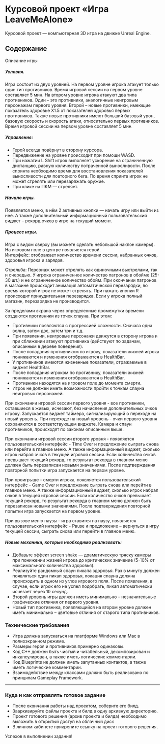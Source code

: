 # Курсовой проект «Игра LeaveMeAlone»

Курсовой проект — компьютерная 3D игра на движке Unreal Engine. 

## Содержание

Описание игры

##### Условия.
Игра состоит из двух уровней. На первом уровне игрока атакует только один тип противников. Время игровой сессии на первом уровне составляет 5 мин.
На втором уровне игрока атакуют два типа противников. Один – это противники, аналогичные неигровым персонажам первого уровня. Второй – новые противники, имеющие показатель здоровье Х1.5 от показателей здоровья первых противников. Также новые противники имеют больший базовый урон, базовую скорость и скорость атаки, относительно первых противников. Время игровой сессии на первом уровне составляет 5 мин.

##### Управление:
* Герой всегда повёрнут в сторону курсора.
* Передвижение на уровне происходит при помощи WASD.
* При нажатии L Shift игрок выполняет ускорение на ограниченную дистанцию, равную количеству потраченной выносливости. После спринта необходимо время для восстановления показателей выносливости для повторного бега. По время спринта игрок не может стрелять или перезаряжать оружие.
* При клике на ПКМ — стреляет. 


##### Начало игры. 
Появляется меню, в нём 2 активных кнопки — начать игру или выйти из неё. А также дополнительный информационный пользовательский виджет – рекорд очков в игре на текущий момент.

##### Процесс игры.
Игра с видом сверху (вы можете сделать небольшой наклон камеры). На игровом поле в центре появляется герой.  
Интерфейс: отображает количество времени сессии, набранных очков, здоровья игрока и зарядов. 

Стрельба: Персонаж может стрелять как одиночными выстрелами, так и очередью. У игрока ограниченное количество патронов в обойме (25-30 шт.) и не ограниченное количество обойм. При окончании патронов в магазине происходит анимация автоматической перезарядки, во время которой игрок не может стрелять. При нажать кнопки R происходит принудительная перезарядка. Если у игрока полный магазин, перезарядка не производится.

За	пределами	экрана	через	определенные промежутки времени создаются противники из точек спауна. При этом:
* Противники появляются с прогрессией сложности. Сначала одна волна, затем две, затем три и т.д.
* При появлении, неигровые персонажи движутся в сторону игрока и при сближении атакуют противника (действуют по задачам, описанным в дереве поведения).
* После попадания противником по игроку, показатели жизней игрока понижаются и изменения отображаются в HealthBar.
* У противников имеются жизненные показатели, отражаемые в виджет HealthBar.
* После попадания игроком по противнику, показатели жизней понижаются и изменения отображаются в HealthBar.
* Противники находятся на игровом поле до момента смерти.
* Игрок не должен иметь возможности пройти к точкам спауна неигровых персонажей.

При окончании игровой сессии первого уровня - все противники, оставшиеся в живых, исчезают, без начисления дополнительных очков игроку. Запускается виджет таймера, сигнализирующий о переходе на новый уровень. При переходе на новый уровень - очки первого уровня сохраняются в соответствующем виджете. Камера и спаун противников, происходят по законам описанным выше. 

При окончании игровой сессии второго уровня - появляется пользовательский интерфейс - Time Over и предложение сыграть снова или перейти в главное меню. А также информационный виджет, сколько игрок набрал очков в текущей игровой сессии. Если количество очков превышает текущий рекорд, то результат рекорда в главном меню должен быть перезаписан новыми значениями. После подтверждения повторной попытки игра запускается на первом уровне.

При проигрыше - смерти игрока, появляется пользовательский интерфейс - Game Over и предложение сыграть снова или перейти в главное меню. А также информационный виджет, сколько игрок набрал очков в текущей игровой сессии. Если количество очков превышает текущий рекорд, то результат рекорда в главном меню должен быть перезаписан новыми значениями. После подтверждения повторной попытки игра запускается на первом уровне.

При вызове меню паузы – игра ставится на паузу,  появляется пользовательский интерфейс - Pause и предложение – вернуться в игру текущей сессии, сыграть снова или перейти в главное меню.

##### Новые механики, которые необходимо реализовать:
* Добавьте эффект screen shake — драматическую тряску камеры при понижении жизней игрока до критических значение (5-10% от максимального количества здоровья).
* Реализуйте рандомный спаун пикапа здоровья. Раз в минуту должен появляться один пикап здоровья, локация спауна должна происходить в одном из углов игрового поля. После появления, в случае, если игрок его не успел подобрать, пикап автоматически исчезает через 10 секунд.
* Второй уровень игры должен иметь минимально – незначительные графические отличия от первого уровня.
* Новый тип противника, появляющийся на втором уровне должен иметь минимально – цветовые отличия от старого типа противников.

### Технические требования
* Игра должна запускаться на платформе Windows или Mac в полноэкранном режиме.
* Размеры героя и противников примерно одинаковы.
* Код С++ должен быть чистый и читабельный, декомпозирован и инкапсулирован, а также иметь логические комментарии.
* Код Blueprints не должен иметь запутанных контактов, а также иметь логические комментарии.
* Взаимодействие между классами должно быть реализовано по принципам Gameplay Framework.

______

### Куда и как отправлять готовое задание
* После окончания работы над проектом, соберите его билд.
* Заархивируйте файлы проекта и билд в одну архивную директорию.
* Проект готового решения (архив проекта и билда) необходимо выложить в открытый доступ на облачный диск
* В личном кабинете прикрепите ссылку на проект готового решения.

Успехов в выполнении задания!
